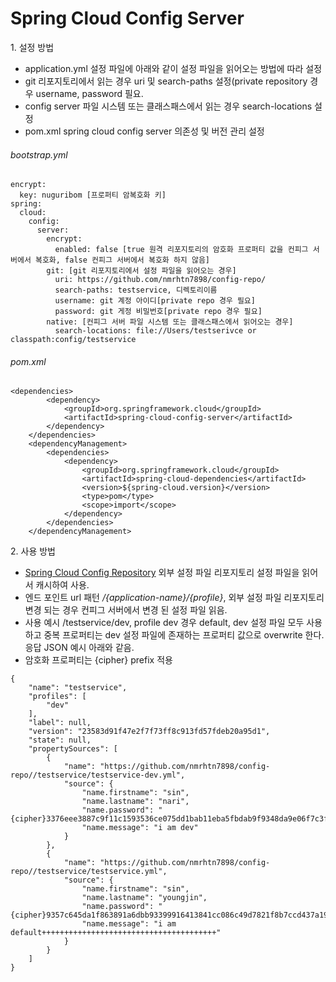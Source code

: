 # Spring Cloud Config Server

1\. 설정 방법 
* application.yml 설정 파일에 아래와 같이 설정 파일을 읽어오는 방법에 따라 설정
* git 리포지토리에서 읽는 경우 uri 및 search-paths 설정(private repository 경우 username, password 필요.
* config server 파일 시스템 또는 클래스패스에서 읽는 경우 search-locations 설정
* pom.xml spring cloud config server 의존성 및 버전 관리 설정  
 
###### bootstrap.yml

```$xslt
encrypt:
  key: nuguribom [프로퍼티 암복호화 키]
spring:
  cloud:
    config:
      server:
        encrypt:
          enabled: false [true 원격 리포지토리의 암호화 프로퍼티 값을 컨피그 서버에서 복호화, false 컨피그 서버에서 복호화 하지 않음]
        git: [git 리포지토리에서 설정 파일을 읽어오는 경우]
          uri: https://github.com/nmrhtn7898/config-repo/
          search-paths: testservice, 디렉토리이름
          username: git 계정 아이디[private repo 경우 필요]
          password: git 게정 비밀번호[private repo 경우 필요]
        native: [컨피그 서버 파일 시스템 또는 클래스패스에서 읽어오는 경우] 
          search-locations: file://Users/testserivce or classpath:config/testservice
```

###### pom.xml

```$xslt
<dependencies>
        <dependency>
            <groupId>org.springframework.cloud</groupId>
            <artifactId>spring-cloud-config-server</artifactId>
        </dependency>
    </dependencies>
    <dependencyManagement>
        <dependencies>
            <dependency>
                <groupId>org.springframework.cloud</groupId>
                <artifactId>spring-cloud-dependencies</artifactId>
                <version>${spring-cloud.version}</version>
                <type>pom</type>
                <scope>import</scope>
            </dependency>
        </dependencies>
    </dependencyManagement>
```
2\. 사용 방법
* [Spring Cloud Config Repository](https://github.com/nmrhtn7898/config-repo) 외부 설정 파일 리포지토리 설정 파일을 읽어서 캐시하여 사용.
* 엔드 포인트 url 패턴 */{application-name}/{profile}*, 외부 설정 파일 리포지토리 변경 되는 경우 컨피그 서버에서 변경 된 설정 파일 읽음.
* 사용 예시 /testservice/dev, profile dev 경우 default, dev 설정 파일 모두 사용하고 중복 프로퍼티는 dev 설정 파일에
 존재하는 프로퍼티 값으로 overwrite 한다. 응답 JSON 예시 아래와 같음.
* 암호화 프로퍼티는 {cipher} prefix 적용
```$xslt
{
    "name": "testservice",
    "profiles": [
        "dev"
    ],
    "label": null,
    "version": "23583d91f47e2f7f73ff8c913fd57fdeb20a95d1",
    "state": null,
    "propertySources": [
        {
            "name": "https://github.com/nmrhtn7898/config-repo//testservice/testservice-dev.yml",
            "source": {
                "name.firstname": "sin",
                "name.lastname": "nari",
                "name.password": "{cipher}3376eee3887c9f11c1593536ce075dd1bab11eba5fbdab9f9348da9e06f7c3fa",
                "name.message": "i am dev"
            }
        },
        {
            "name": "https://github.com/nmrhtn7898/config-repo//testservice/testservice.yml",
            "source": {
                "name.firstname": "sin",
                "name.lastname": "youngjin",
                "name.password": "{cipher}9357c645da1f863891a6dbb93399916413841cc086c49d7821f8b7ccd437a192",
                "name.message": "i am default+++++++++++++++++++++++++++++++++++++++"
            }
        }
    ]
}
```